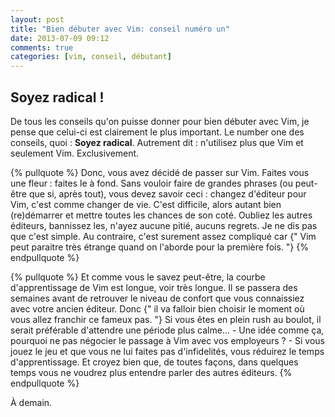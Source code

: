```yaml
---
layout: post
title: "Bien débuter avec Vim: conseil numéro un"
date: 2013-07-09 09:12
comments: true
categories: [vim, conseil, débutant]
---
```


Soyez radical !
-------------

De tous les conseils qu'on puisse donner pour bien débuter avec Vim, je pense
que celui-ci est clairement le plus important. Le number one des conseils,
quoi : **Soyez radical**. Autrement dit : n'utilisez plus que Vim et seulement
Vim. Exclusivement.

<!-- more -->

{% pullquote %}
Donc, vous avez décidé de passer sur Vim.
Faites vous une fleur : faites le à fond.
Sans vouloir faire de grandes phrases (ou peut-être que si, après tout), vous
devez savoir ceci : changez d'éditeur pour Vim, c'est comme changer de vie.
C'est difficile, alors autant bien (re)démarrer et mettre toutes les chances
de son coté.
Oubliez les autres éditeurs, bannissez les, n'ayez aucune pitié, aucuns regrets.
Je ne dis pas que c'est simple. Au contraire, c'est surement assez
compliqué car {" Vim peut paraitre très étrange quand on l'aborde pour la
première fois. "}
{% endpullquote %}

{% pullquote %}
Et comme vous le savez peut-être, la courbe d'apprentissage de
Vim est longue, voir très longue. Il se passera des semaines avant
de retrouver le niveau de confort que vous connaissiez avec votre ancien
éditeur.
Donc {" il va falloir bien choisir le moment où vous allez franchir ce
fameux pas. "}
Si vous êtes en plein rush au boulot, il serait préférable d'attendre une
période plus calme… - Une idée comme ça, pourquoi ne pas négocier le
passage à Vim avec vos employeurs ? -
Si vous jouez le jeu et que vous ne lui
faites pas d'infidelités, vous réduirez le temps d'apprentissage.
Et croyez bien que, de toutes
façons, dans quelques temps vous ne voudrez plus entendre parler des autres
éditeurs.
{% endpullquote %}

À demain.

